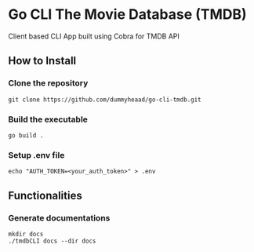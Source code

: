 # Go CLI The Movie Database (TMDB)
Client based CLI App built using Cobra for TMDB API

## How to Install
### Clone the repository
    git clone https://github.com/dummyheaad/go-cli-tmdb.git

### Build the executable
    go build .

### Setup .env file
    echo "AUTH_TOKEN=<your_auth_token>" > .env

## Functionalities
### Generate documentations
    mkdir docs
    ./tmdbCLI docs --dir docs